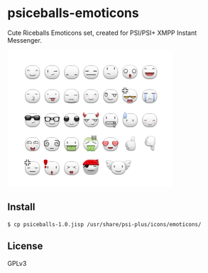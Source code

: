psiceballs-emoticons
====================

Cute Riceballs Emoticons set, created for PSI/PSI+ XMPP Instant Messenger.

![Set Preview](https://raw.githubusercontent.com/apollo-ng/psiceballs-emoticons/master/source/set-preview.png "Set Preview")

## Install

    $ cp psiceballs-1.0.jisp /usr/share/psi-plus/icons/emoticons/

## License

GPLv3
